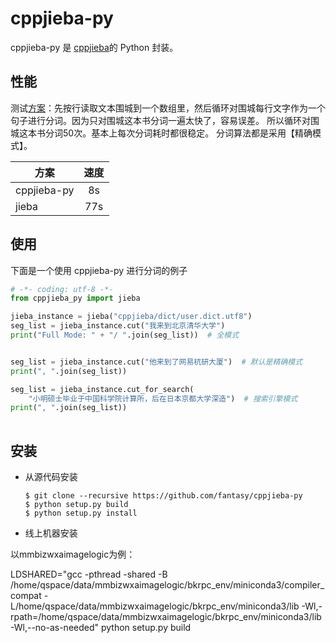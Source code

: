 # cppjieba-py

cppjieba-py 是 [cppjieba](https://github.com/yanyiwu/cppjieba)的 Python 封装。

## 性能

测试[方案](https://yanyiwu.com/work/2015/06/14/jieba-series-performance-test.html)：先按行读取文本围城到一个数组里，然后循环对围城每行文字作为一个句子进行分词。因为只对围城这本书分词一遍太快了，容易误差。 所以循环对围城这本书分词50次。基本上每次分词耗时都很稳定。 分词算法都是采用【精确模式】。

| 方案        | 速度             |
| ------------- |:-------------:|
| cppjieba-py      | 8s  |
| jieba      | 77s    |


## 使用

下面是一个使用 cppjieba-py 进行分词的例子

```python
# -*- coding: utf-8 -*-
from cppjieba_py import jieba 

jieba_instance = jieba("cppjieba/dict/user.dict.utf8")
seg_list = jieba_instance.cut("我来到北京清华大学")
print("Full Mode: " + "/ ".join(seg_list))  # 全模式


seg_list = jieba_instance.cut("他来到了网易杭研大厦")  # 默认是精确模式
print(", ".join(seg_list))

seg_list = jieba_instance.cut_for_search(
    "小明硕士毕业于中国科学院计算所，后在日本京都大学深造")  # 搜索引擎模式
print(", ".join(seg_list))
    
```

## 安装

* 从源代码安装

	```
	$ git clone --recursive https://github.com/fantasy/cppjieba-py
	$ python setup.py build 
	$ python setup.py install 
	```

* 线上机器安装

以mmbizwxaimagelogic为例：

LDSHARED="gcc -pthread -shared -B /home/qspace/data/mmbizwxaimagelogic/bkrpc_env/miniconda3/compiler_compat -L/home/qspace/data/mmbizwxaimagelogic/bkrpc_env/miniconda3/lib -Wl,-rpath=/home/qspace/data/mmbizwxaimagelogic/bkrpc_env/miniconda3/lib -Wl,--no-as-needed" python setup.py build
